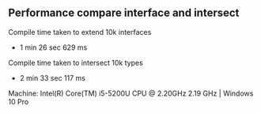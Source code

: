 ## Performance compare interface and intersect

Compile time taken to extend 10k interfaces
- 1 min 26 sec 629 ms

Compile time taken to intersect 10k types
- 2 min 33 sec 117 ms


Machine: Intel(R) Core(TM) i5-5200U CPU @ 2.20GHz   2.19 GHz | Windows 10 Pro
